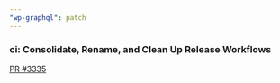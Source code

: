 ```yaml
---
"wp-graphql": patch
---
```


<!-- pr: 3335 -->
<!-- breaking: false -->

### ci: Consolidate, Rename, and Clean Up Release Workflows

[PR #3335](https://github.com/wp-graphql/wp-graphql/pull/3335)
